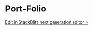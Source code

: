 # Port-Folio

[Edit in StackBlitz next generation editor ⚡️](https://stackblitz.com/~/github.com/CodeMaverick-143/Port-Folio)